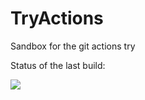 # TryActions
Sandbox for the git actions try

Status of the last build:<br>

<img src="https://github.com/kmvunion/TryActions/workflows/NetBase/badge.svg"><br>
